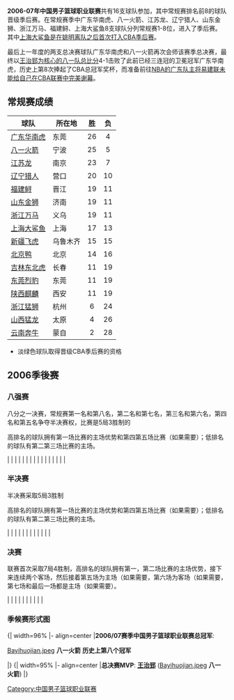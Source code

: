 **2006-07年中国男子篮球职业联赛**共有16支球队参加，其中常规赛排名前8的球队晋级季后赛。在常规赛季中广东华南虎、八一火箭、江苏龙、辽宁猎人、山东金狮、浙江万马、福建鲟、上海大鲨鱼8支球队分列常规赛1-8位，进入了季后赛。其中[上海大鲨鱼是在](../Page/上海大鲨鱼篮球俱乐部.md "wikilink")[姚明离队之后首次打入CBA季后赛](../Page/姚明.md "wikilink")。

最后上一年度的两支总决赛球队广东华南虎和八一火箭再次会师该赛季总决赛，最终以[王治郅为核心的八一队总比分](../Page/王治郅.md "wikilink")4-1击败了此前已经三连冠的卫冕冠军广东华南虎，历史上第8次捧起了CBA总冠军奖杯，而准备前往[NBA的广东队主将](../Page/NBA.md "wikilink")[易建联未能给自己在CBA联赛中完美谢幕](../Page/易建联.md "wikilink")。

## 常规赛成绩

| 球队                                        | 所在地  | 胜  | 负  |
| ----------------------------------------- | ---- | :-: | :-: |
| [广东华南虎](../Page/广东华南虎篮球俱乐部.md "wikilink") | 东莞   | 26 | 4  |
| [八一火箭](../Page/八一火箭篮球俱乐部.md "wikilink")   | 宁波   | 25 | 5  |
| [江苏龙](../Page/江苏龙篮球俱乐部.md "wikilink")     | 南京   | 23 | 7  |
| [辽宁猎人](../Page/辽宁猎人篮球俱乐部.md "wikilink")   | 营口   | 20 | 10 |
| [福建鲟](../Page/福建鲟篮球俱乐部.md "wikilink")     | 晋江   | 19 | 11 |
| [山东金狮](../Page/山东狮篮球俱乐部.md "wikilink")    | 济南   | 19 | 11 |
| [浙江万马](../Page/浙江万马篮球俱乐部.md "wikilink")   | 义乌   | 19 | 11 |
| [上海大鲨鱼](../Page/上海大鲨鱼篮球俱乐部.md "wikilink") | 上海   | 17 | 13 |
| [新疆飞虎](../Page/新疆飞虎篮球俱乐部.md "wikilink")   | 乌鲁木齐 | 15 | 15 |
| [北京鸭](../Page/北京鸭篮球俱乐部.md "wikilink")     | 北京   | 14 | 16 |
| [吉林东北虎](../Page/吉林东北虎篮球俱乐部.md "wikilink") | 长春   | 11 | 19 |
| [东莞烈豹](../Page/东莞烈豹篮球俱乐部.md "wikilink")   | 东莞   | 11 | 19 |
| [陕西麒麟](../Page/陕西麒麟篮球俱乐部.md "wikilink")   | 西安   | 11 | 19 |
| [浙江猛狮](../Page/浙江猛狮篮球俱乐部.md "wikilink")   | 杭州   | 6  | 24 |
| [山西猛龙](../Page/山西猛龙篮球俱乐部.md "wikilink")   | 太原   | 4  | 26 |
| [云南奔牛](../Page/云南奔牛篮球俱乐部.md "wikilink")   | 蒙自   | 2  | 28 |

  - 淡绿色球队取得晋级CBA季后赛的资格

## 2006季後赛

### 八强赛

八分之一决赛，常规赛第一名和第八名，第二名和第七名，第三名和第六名，第四名和第五名争夺半决赛权，比赛是5局3胜制的

高排名的球队拥有第一场比赛的主场优势和第四第五场比赛（如果需要）；低排名的球队有第二第三场比赛的主场。

|  |
|  |
|  |
|  |
|  |
|  |
|  |
|  |

### 半决赛

半决赛采取5局3胜制

高排名的球队拥有第一场比赛的主场优势和第四第五场比赛（如果需要）；低排名的球队有第二第三场比赛的主场。

|  |
|  |
|  |
|  |
|  |
|  |

### 决赛

联赛首次采取7局4胜制，高排名的球队拥有第一，第二场比赛的主场优势，接下来连续两个客场，然后接着第五场为主场（如果需要，第六场为客场（如果需要，第七场和最后一场都是主场（如果需要）。

|  |
|  |
|  |
|  |
|  |

### 季候赛形式图


{| width=96% |- align=center |**2006/07赛季中国男子篮球职业联赛总冠军**:

[Bayihuojian.jpeg](https://zh.wikipedia.org/wiki/File:Bayihuojian.jpeg "fig:Bayihuojian.jpeg")
**八一火箭**
**历史上第八个冠军**

|}
{| width=95% |- align=center |**总决赛MVP**:
**[王治郅](../Page/王治郅.md "wikilink")**
([Bayihuojian.jpeg](https://zh.wikipedia.org/wiki/File:Bayihuojian.jpeg "fig:Bayihuojian.jpeg")
**八一火箭**) |}

[Category:中国男子篮球职业联赛](https://zh.wikipedia.org/wiki/Category:中国男子篮球职业联赛 "wikilink")